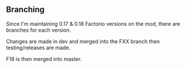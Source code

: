 ## Branching
Since I'm maintaining 0.17 & 0.18 Factorio versions on the mod, there are branches for each version.

Changes are made in dev and merged into the FXX branch then testing/releases are made.

F18 is then merged into master.
